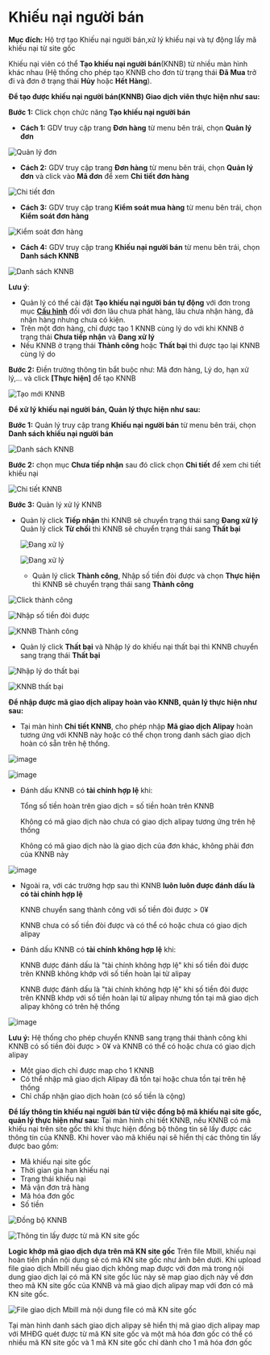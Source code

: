 # Khiếu nại người bán

**Mục đích:** Hộ trợ tạo Khiếu nại người bán,xử lý khiếu nại và tự động lấy mã khiếu nại từ site gốc

Khiếu nại viên có thể **Tạo khiếu nại người bán**\(KNNB\) từ nhiều màn hình khác nhau \(Hệ thống cho phép tạo KNNB cho đơn từ trạng thái **Đã Mua** trở đi và đơn ở trạng thái **Hủy** hoặc **Hết Hàng**\).

**Để tạo được khiếu nại người bán\(KNNB\) Giao dịch viên thực hiện như sau:**

**Bước 1:** Click chọn chức năng **Tạo khiếu nại người bán**

* **Cách 1:** GDV truy cập trang **Đơn hàng** từ menu bên trái, chọn **Quản lý đơn**

![Qu&#x1EA3;n l&#xFD; &#x111;&#x1A1;n](https://user-images.githubusercontent.com/75475064/105575610-78a20780-5d9f-11eb-83c7-1ef5bd7a3a49.png)

* **Cách 2:** GDV truy cập trang **Đơn hàng** từ menu bên trái, chọn **Quản lý đơn** và click vào **Mã đơn** để xem **Chi tiết đơn hàng**

![Chi ti&#x1EBF;t &#x111;&#x1A1;n](https://user-images.githubusercontent.com/75475064/105575680-fb2ac700-5d9f-11eb-96a4-2f5d00bc0962.png)

* **Cách 3:** GDV truy cập trang **Kiểm soát mua hàng** từ menu bên trái, chọn **Kiểm soát đơn hàng**

![Ki&#x1EC3;m so&#xE1;t &#x111;&#x1A1;n h&#xE0;ng](https://user-images.githubusercontent.com/75475064/105575740-5492f600-5da0-11eb-9baa-aa9240cc22b5.png)

* **Cách 4:** GDV truy cập trang **Khiếu nại người bán** từ menu bên trái, chọn **Danh sách KNNB**

![Danh s&#xE1;ch KNNB](https://user-images.githubusercontent.com/75475064/105575775-915eed00-5da0-11eb-9b08-1b8972fe7554.png)

**Lưu ý**:

* Quản lý có thể cài đặt **Tạo khiếu nại người bán tự động** với đơn trong mục [**Cấu hình**](https://hd.gobiz.vn/m5/cau-hinh/chmuahangnhandon) đối với đơn lâu chưa phát hàng, lâu chưa nhận hàng, đã nhận hàng nhưng chưa có kiện.
* Trên một đơn hàng, chỉ được tạo 1 KNNB cùng lý do với khi KNNB ở trạng thái **Chưa tiếp nhận** và **Đang xử lý**
* Nếu KNNB ở trạng thái **Thành công** hoặc **Thất bại** thì được tạo lại KNNB cùng lý do

**Bước 2:** Điền trường thông tin bắt buộc như: Mã đơn hàng, Lý do, hạn xử lý,... và click **\[Thực hiện\]** để tạo KNNB

![T&#x1EA1;o m&#x1EDB;i KNNB](https://user-images.githubusercontent.com/75475064/106086456-c7abbc00-6154-11eb-8997-9de9b3f31621.png)

**Để xử lý khiếu nại người bán, Quản lý thực hiện như sau:**

**Bước 1:** Quản lý truy cập trang **Khiếu nại người bán** từ menu bên trái, chọn **Danh sách khiếu nại người bán**

![Danh s&#xE1;ch KNNB](https://user-images.githubusercontent.com/75475064/106086927-9c759c80-6155-11eb-8f8b-b13045df4f72.png)

**Bước 2:** chọn mục **Chưa tiếp nhận** sau đó click chọn **Chi tiết** để xem chi tiết khiếu nại

![Chi ti&#x1EBF;t KNNB](https://user-images.githubusercontent.com/75475064/106087260-39383a00-6156-11eb-94a4-2b6960f4b557.png)

**Bước 3:** Quản lý xử lý KNNB

* Quản lý click **Tiếp nhận** thì KNNB sẽ chuyển trạng thái sang **Đang xử lý** Quản lý click **Từ chối** thì KNNB sẽ chuyển trạng thái sang **Thất bại**

  ![&#x110;ang x&#x1EED; l&#xFD;](https://user-images.githubusercontent.com/75475064/106088587-d7c59a80-6158-11eb-9020-54d869c78bd8.png)

  ![&#x110;ang x&#x1EED; l&#xFD;](https://user-images.githubusercontent.com/75475064/106088714-06dc0c00-6159-11eb-8460-546f3b9d7306.png)

  * Quản lý click **Thành công**, Nhập số tiền đòi được và chọn **Thực hiện** thì  KNNB sẽ chuyển trạng thái sang **Thành công**

![Click th&#xE0;nh c&#xF4;ng](https://user-images.githubusercontent.com/75475064/106088800-3428ba00-6159-11eb-95fa-6601b34e00ce.png)

![Nh&#x1EAD;p s&#x1ED1; ti&#x1EC1;n &#x111;&#xF2;i &#x111;&#x1B0;&#x1EE3;c](https://user-images.githubusercontent.com/75475064/106088874-5cb0b400-6159-11eb-99b5-4842954f37c0.png)

![KNNB Th&#xE0;nh c&#xF4;ng](https://user-images.githubusercontent.com/75475064/106089563-c7162400-615a-11eb-81de-d4d2080d396c.png)

* Quản lý click  **Thất bại** và Nhập lý do khiếu nại thất bại thì KNNB chuyển sang trạng thái **Thất bại**

![Nh&#x1EAD;p l&#xFD; do th&#x1EA5;t b&#x1EA1;i](https://user-images.githubusercontent.com/75475064/106089673-02185780-615b-11eb-8718-0ee460e8b56a.png)

![KNNB th&#x1EA5;t b&#x1EA1;i](https://user-images.githubusercontent.com/75475064/106089802-4f94c480-615b-11eb-85ca-90bb485baffd.png)

**Để nhập được mã giao dịch alipay hoàn vào KNNB, quản lý thực hiện như sau:**

* Tại màn hình **Chi tiết KNNB**, cho phép nhập **Mã giao dịch Alipay** hoàn tương ứng với KNNB này hoặc có thể chọn trong danh sách giao dịch hoàn có sẵn trên hệ thống.

![image](https://user-images.githubusercontent.com/75475064/101893038-c17a7400-3bd6-11eb-83b3-6b6e9e84e86c.png)

![image](https://user-images.githubusercontent.com/75475064/101893149-ec64c800-3bd6-11eb-9db2-883216aeefcd.png)

* Đánh dấu KNNB có **tài chính hợp lệ** khi:

  Tổng số tiền hoàn trên giao dịch = số tiền hoàn trên KNNB

  Không có mã giao dịch nào chưa có giao dịch alipay tương ứng trên hệ thống

  Không có mã giao dịch nào là giao dịch của đơn khác, không phải đơn của KNNB này

![image](https://user-images.githubusercontent.com/75475064/102747515-fe8ef500-4392-11eb-967d-d4b9f4883d92.png)

* Ngoài ra, với các trường hợp sau thì KNNB **luôn luôn được đánh dấu là có tài chính hợp lệ**

  KNNB chuyển sang thành công với số tiền đòi được &gt; 0¥

  KNNB chưa có số tiền đòi được và có thể có hoặc chưa có giao dịch alipay

* Đánh dấu KNNB có **tài chính không hợp lệ** khi:

  KNNB được đánh dấu là "tài chính không hợp lệ" khi số tiền đòi được trên KNNB không khớp với số tiền hoàn lại từ alipay

  KNNB được đánh dấu là "tài chính không hợp lệ" khi số tiền đòi được trên KNNB khớp với số tiền hoàn lại từ alipay nhưng tồn tại mã giao dịch alipay không có trên hệ thống

![image](https://user-images.githubusercontent.com/75475064/102748041-09965500-4394-11eb-9862-7725b4192158.png)

**Lưu ý:** Hệ thống cho phép chuyển KNNB sang trạng thái thành công khi KNNB có số tiền đòi được &gt; 0¥ và KNNB có thể có hoặc chưa có giao dịch alipay

* Một giao dịch chỉ được map cho 1 KNNB
* Có thể nhập mã giao dịch Alipay đã tồn tại hoặc chưa tồn tại trên hệ thống
* Chỉ chấp nhận giao dịch hoàn \(có số tiền là cộng\)

**Để lấy thông tin khiếu nại người bán từ việc đồng bộ mã khiếu nại site gốc, quản lý thực hiện như sau:** Tại màn hình chi tiết KNNB, nếu KNNB có mã khiếu nại trên site gốc thì khi thực hiện đồng bộ thông tin sẽ lấy được các thông tin của KNNB. Khi hover vào mã khiếu nại sẽ hiển thị các thông tin lấy được bao gồm:

* Mã khiếu nại site gốc
* Thời gian gia hạn khiếu nại
* Trạng thái khiếu nại 
* Mã vận đơn trả hàng
* Mã hóa đơn gốc
* Số tiền

![&#x110;&#x1ED3;ng b&#x1ED9; KNNB](https://user-images.githubusercontent.com/76998374/104545995-d4f97e80-565d-11eb-87f5-4868ec1af481.png)

![Th&#xF4;ng tin l&#x1EA5;y &#x111;&#x1B0;&#x1EE3;c t&#x1EEB; m&#xE3; KN site g&#x1ED1;c](https://user-images.githubusercontent.com/76998374/104546329-839dbf00-565e-11eb-90b6-f6e008543fd2.png)

**Logic khớp mã giao dịch dựa trên mã KN site gốc** Trên file Mbill, khiếu nại hoàn tiền phần nội dung sẽ có mã KN site gốc như ảnh bên dưới. Khi upload file giao dịch Mbill nếu giao dịch không map được với đơn mà trong nội dung giao dịch lại có mã KN site gốc lúc này sẽ map giao dịch này về đơn theo mã KN site gốc của KNNB và mã giao dịch alipay map với đơn có mã KN site gốc.

![File giao d&#x1ECB;ch Mbill m&#xE0; n&#x1ED9;i dung file c&#xF3; m&#xE3; KN site g&#x1ED1;c](https://user-images.githubusercontent.com/76998374/104565722-4695f480-567f-11eb-9619-0f18e0118490.png)

Tại màn hình danh sách giao dịch alipay sẽ hiển thị mã giao dịch alipay map với MHĐG quét được từ mã KN site gốc và một mã hóa đơn gốc có thể có nhiều mã KN site gốc và 1 mã KN site gốc chỉ dành cho 1 mã hóa đơn gốc

